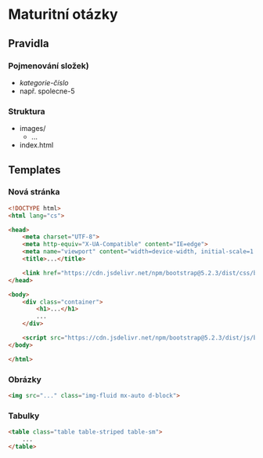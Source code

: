 # Maturitní otázky

## Pravidla

### Pojmenování složek)

- *kategorie*-*číslo*
- např. spolecne-5

### Struktura

- images/
    - ...
- index.html

## Templates

### Nová stránka

```HTML
<!DOCTYPE html>
<html lang="cs">

<head>
    <meta charset="UTF-8">
    <meta http-equiv="X-UA-Compatible" content="IE=edge">
    <meta name="viewport" content="width=device-width, initial-scale=1.0">
    <title>...</title>

    <link href="https://cdn.jsdelivr.net/npm/bootstrap@5.2.3/dist/css/bootstrap.min.css" rel="stylesheet" integrity="sha384-rbsA2VBKQhggwzxH7pPCaAqO46MgnOM80zW1RWuH61DGLwZJEdK2Kadq2F9CUG65" crossorigin="anonymous">
</head>

<body>
    <div class="container">
        <h1>...</h1>
        ...
    </div>

    <script src="https://cdn.jsdelivr.net/npm/bootstrap@5.2.3/dist/js/bootstrap.bundle.min.js" integrity="sha384-kenU1KFdBIe4zVF0s0G1M5b4hcpxyD9F7jL+jjXkk+Q2h455rYXK/7HAuoJl+0I4" crossorigin="anonymous"></script>
</body>

</html>
```

### Obrázky

```HTML
<img src="..." class="img-fluid mx-auto d-block">
```

### Tabulky

```HTML
<table class="table table-striped table-sm">
    ...
</table>
```
